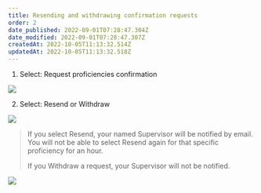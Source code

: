 ```yaml
---
title: Resending and withdrawing confirmation requests​
order: 2
date_published: 2022-09-01T07:28:47.304Z
date_modified: 2022-09-01T07:28:47.307Z
createdAt: 2022-10-05T11:13:32.514Z
updatedAt: 2022-10-05T11:13:32.518Z
---
```

1. ​Select: Request proficiencies confirmation​

![](/img/le-5-confirm-9.jpg)

2. Select: Resend or Withdraw​

![](/img/le-5-confirm-10.jpg)

> If you select Resend, your named Supervisor will be notified by email. You will not be able to select Resend again for that specific proficiency for an hour. ​
>
> If you Withdraw a request, your Supervisor will not be notified.​

![](/img/le-5-confirm-11.jpg)
